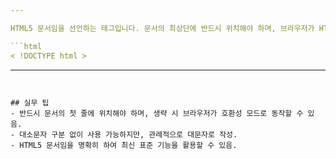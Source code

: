 ```yaml
---

HTML5 문서임을 선언하는 태그입니다. 문서의 최상단에 반드시 위치해야 하며, 브라우저가 HTML5 표준에 따라 문서를 해석하도록 합니다.

```html
< !DOCTYPE html >
```

---
```


## 실무 팁
- 반드시 문서의 첫 줄에 위치해야 하며, 생략 시 브라우저가 호환성 모드로 동작할 수 있음.
- 대소문자 구분 없이 사용 가능하지만, 관례적으로 대문자로 작성.
- HTML5 문서임을 명확히 하여 최신 표준 기능을 활용할 수 있음.
